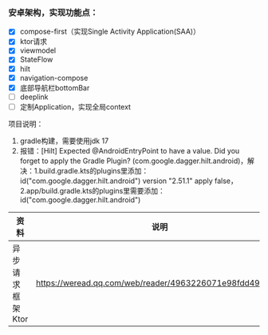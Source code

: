 ### 安卓架构，实现功能点：
- [x] compose-first（实现Single Activity Application(SAA)）
- [x] ktor请求
- [x] viewmodel
- [x] StateFlow
- [x] hilt
- [x] navigation-compose
- [x] 底部导航栏bottomBar
- [ ] deeplink
- [ ] 定制Application，实现全局context

项目说明：
1. gradle构建，需要使用jdk 17
2. 报错：[Hilt] Expected @AndroidEntryPoint to have a value. Did you forget to apply the Gradle Plugin? (com.google.dagger.hilt.android)，解决：1.build.gradle.kts的plugins里添加：id("com.google.dagger.hilt.android") version "2.51.1" apply false，2.app/build.gradle.kts的plugins里需要添加：id("com.google.dagger.hilt.android")

资料 | 说明
--- | ---
异步请求框架Ktor | https://weread.qq.com/web/reader/4963226071e98fdd496000f
